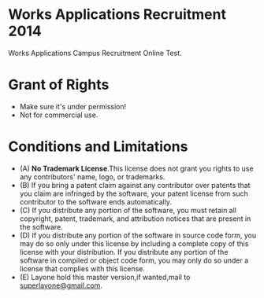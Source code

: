 # Works Applications Recruitment 2014
Works Applications Campus Recruitment Online Test.

# Grant of Rights

- Make sure it's under permission! 
- Not for commercial use.

# Conditions and Limitations  #
- (A) **No Trademark License**.This license does not grant you rights to use any contributors' name, logo, or trademarks. 
- (B) If you bring a patent claim against any contributor over patents that you claim are infringed by the software, your patent license from such contributor to the software ends automatically. 
- (C) If you distribute any portion of the software, you must retain all copyright, patent, trademark, and attribution notices that are present in the software. 
- (D) If you distribute any portion of the software in source code form, you may do so only under this license by including a complete copy of this license with your distribution. If you distribute any portion of the software in compiled or object code form, you may only do so under a license that complies with this license. 
- (E) Layone hold this master version,if wanted,mail to [superlayone@gmail.com](http://mail.gmail.com).
